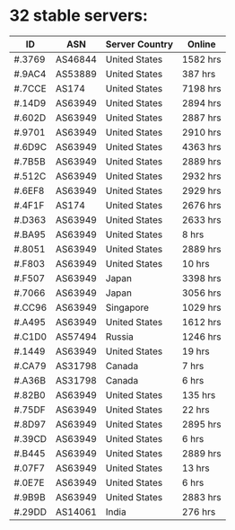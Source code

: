 # 32 stable servers:

| ID | ASN | Server Country | Online |
| ------ | ------ | ------ | ------ |
| #.3769 | AS46844 | United States | 1582 hrs |
| #.9AC4 | AS53889 | United States | 387 hrs |
| #.7CCE | AS174 | United States | 7198 hrs |
| #.14D9 | AS63949 | United States | 2894 hrs |
| #.602D | AS63949 | United States | 2887 hrs |
| #.9701 | AS63949 | United States | 2910 hrs |
| #.6D9C | AS63949 | United States | 4363 hrs |
| #.7B5B | AS63949 | United States | 2889 hrs |
| #.512C | AS63949 | United States | 2932 hrs |
| #.6EF8 | AS63949 | United States | 2929 hrs |
| #.4F1F | AS174 | United States | 2676 hrs |
| #.D363 | AS63949 | United States | 2633 hrs |
| #.BA95 | AS63949 | United States | 8 hrs |
| #.8051 | AS63949 | United States | 2889 hrs |
| #.F803 | AS63949 | United States | 10 hrs |
| #.F507 | AS63949 | Japan | 3398 hrs |
| #.7066 | AS63949 | Japan | 3056 hrs |
| #.CC96 | AS63949 | Singapore | 1029 hrs |
| #.A495 | AS63949 | United States | 1612 hrs |
| #.C1D0 | AS57494 | Russia | 1246 hrs |
| #.1449 | AS63949 | United States | 19 hrs |
| #.CA79 | AS31798 | Canada | 7 hrs |
| #.A36B | AS31798 | Canada | 6 hrs |
| #.82B0 | AS63949 | United States | 135 hrs |
| #.75DF | AS63949 | United States | 22 hrs |
| #.8D97 | AS63949 | United States | 2895 hrs |
| #.39CD | AS63949 | United States | 6 hrs |
| #.B445 | AS63949 | United States | 2889 hrs |
| #.07F7 | AS63949 | United States | 13 hrs |
| #.0E7E | AS63949 | United States | 6 hrs |
| #.9B9B | AS63949 | United States | 2883 hrs |
| #.29DD | AS14061 | India | 276 hrs |

